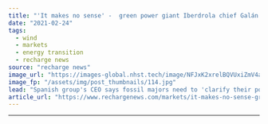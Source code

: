 ```yaml
---
title: "'It makes no sense' -  green power giant Iberdrola chief Galán blasts oil bosses over 'bubble'"
date: "2021-02-24"
tags: 
  - wind
  - markets
  - energy transition
  - recharge news
source: "recharge news"
image_url: "https://images-global.nhst.tech/image/NFJxK2xrelBQVUxiZmV4aFk3bktnMElXWkFVUW9LZTA0cXJvZUwxbDVJZz0=/nhst/binary/fa5a867ee665c6ef869702afc7b52bd8"
image_fp: "/assets/img/post_thumbnails/114.jpg"
lead: "Spanish group's CEO says fossil majors need to 'clarify their position' in aftermath of UK offshore wind spending spree"
article_url: "https://www.rechargenews.com/markets/it-makes-no-sense-green-power-giant-iberdrola-chief-gal-n-blasts-oil-bosses-over-bubble/2-1-969127"
---
```


---
